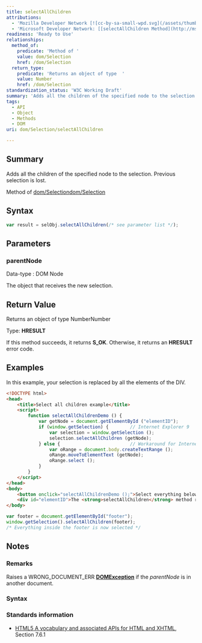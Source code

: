 ```yaml
---
title: selectAllChildren
attributions:
  - 'Mozilla Developer Network [![cc-by-sa-small-wpd.svg](/assets/thumb/8/8c/cc-by-sa-small-wpd.svg/120px-cc-by-sa-small-wpd.svg.png)](http://creativecommons.org/licenses/by-sa/3.0/us/): [[Selection.selectAllChildren](https://developer.mozilla.org/en-US/docs/Web/API/Selection.selectAllChildren) Article]'
  - 'Microsoft Developer Network: [[selectAllChildren Method](http://msdn.microsoft.com/en-us/library/ie/ff975180(v=vs.85).aspx) Article]'
readiness: 'Ready to Use'
relationships:
  method_of:
    predicate: 'Method of '
    value: dom/Selection
    href: /dom/Selection
  return_type:
    predicate: 'Returns an object of type  '
    value: Number
    href: /dom/Selection
standardization_status: 'W3C Working Draft'
summary: 'Adds all the children of the specified node to the selection. Previous selection is lost.'
tags:
  - API
  - Object
  - Methods
  - DOM
uri: dom/Selection/selectAllChildren

---
```

## <span>Summary</span>

Adds all the children of the specified node to the selection. Previous selection is lost.

Method of [dom/Selection](/dom/Selection)[dom/Selection](/dom/Selection)

## <span>Syntax</span>

``` js
var result = selObj.selectAllChildren(/* see parameter list */);
```

## <span>Parameters</span>

### <span>parentNode</span>

 Data-type
:   DOM Node

 The object that receives the new selection.

## <span>Return Value</span>

Returns an object of type NumberNumber

Type: **HRESULT**

If this method succeeds, it returns **S\_OK**. Otherwise, it returns an **HRESULT** error code.

## <span>Examples</span>

In this example, your selection is replaced by all the elements of the DIV.

``` html
<!DOCTYPE html>
<head>
    <title>Select all children example</title>
    <script>
        function selectAllChildrenDemo () {
            var getNode = document.getElementById ("elementID");
            if (window.getSelection) {        // Internet Explorer 9
                var selection = window.getSelection ();
                selection.selectAllChildren (getNode);
            } else {                          // Workaround for Internet Explorer 8 & earlier
                var oRange = document.body.createTextRange ();
                oRange.moveToElementText (getNode);
                oRange.select ();
            }
        }
    </script>
</head>
<body>
    <button onclick="selectAllChildrenDemo ();">Select everything below</button>
    <div id="elementID">The <strong>selectAllChildren</strong> method replaces the current <em>selection</em> with the all the <strong>contents</strong> of the specified element (in this case a DIV).</div>
</body>
```

``` js
var footer = document.getElementById("footer");
window.getSelection().selectAllChildren(footer);
/* Everything inside the footer is now selected */
```

## <span>Notes</span>

### <span>Remarks</span>

Raises a WRONG\_DOCUMENT\_ERR [**DOMException**](/dom/DOMException) if the *parentNode* is in another document.

### <span>Syntax</span>

### <span>Standards information</span>

-   [HTML5 A vocabulary and associated APIs for HTML and XHTML](http://go.microsoft.com/fwlink/p/?linkid=221374), Section 7.6.1
